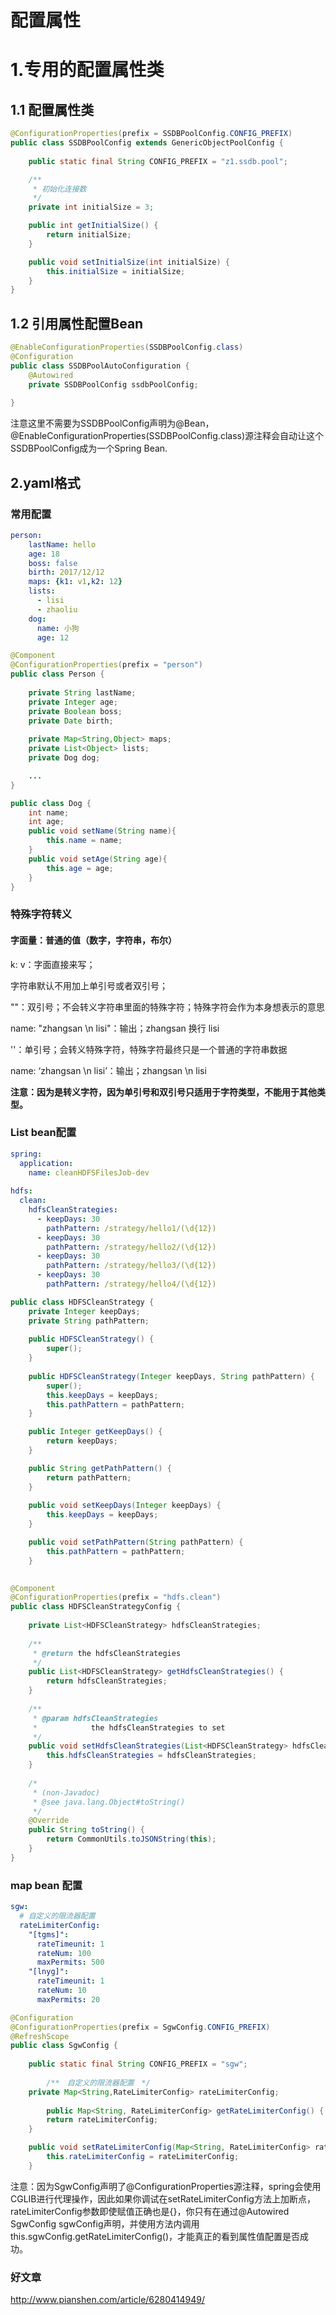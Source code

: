 # 配置属性

# 1.专用的配置属性类

## 1.1 配置属性类

```java
@ConfigurationProperties(prefix = SSDBPoolConfig.CONFIG_PREFIX)
public class SSDBPoolConfig extends GenericObjectPoolConfig {
	
	public static final String CONFIG_PREFIX = "z1.ssdb.pool";

    /**
     * 初始化连接数
     */
    private int initialSize = 3;

    public int getInitialSize() {
        return initialSize;
    }

    public void setInitialSize(int initialSize) {
        this.initialSize = initialSize;
    }	
}

```

## 1.2 引用属性配置Bean

```java
@EnableConfigurationProperties(SSDBPoolConfig.class)
@Configuration
public class SSDBPoolAutoConfiguration {
	@Autowired
	private SSDBPoolConfig ssdbPoolConfig;
	
}
```

注意这里不需要为SSDBPoolConfig声明为@Bean，@EnableConfigurationProperties(SSDBPoolConfig.class)源注释会自动让这个SSDBPoolConfig成为一个Spring Bean.



## 2.yaml格式

### 常用配置

```yaml
person:
    lastName: hello
    age: 18
    boss: false
    birth: 2017/12/12
    maps: {k1: v1,k2: 12}
    lists:
      - lisi
      - zhaoliu
    dog:
      name: 小狗
      age: 12
```

```java
@Component
@ConfigurationProperties(prefix = "person")
public class Person {
 
    private String lastName;
    private Integer age;
    private Boolean boss;
    private Date birth;
 
    private Map<String,Object> maps;
    private List<Object> lists;
    private Dog dog;

    ...
}
```

```java
public class Dog {
    int name;
    int age;
    public void setName(String name){
        this.name = name;
    }
    public void setAge(String age){
        this.age = age;
    }
}
```

### 特殊字符转义

#### 字面量：普通的值（数字，字符串，布尔）

k: v：字面直接来写；

字符串默认不用加上单引号或者双引号；

""：双引号；不会转义字符串里面的特殊字符；特殊字符会作为本身想表示的意思

name: "zhangsan \n lisi"：输出；zhangsan 换行 lisi

''：单引号；会转义特殊字符，特殊字符最终只是一个普通的字符串数据

name: ‘zhangsan \n lisi’：输出；zhangsan \n lisi

**注意：因为是转义字符，因为单引号和双引号只适用于字符类型，不能用于其他类型。**

### List bean配置

```yaml
spring:  
  application:  
    name: cleanHDFSFilesJob-dev  
  
hdfs:  
  clean:  
    hdfsCleanStrategies:  
      - keepDays: 30  
        pathPattern: /strategy/hello1/(\d{12})  
      - keepDays: 30  
        pathPattern: /strategy/hello2/(\d{12})  
      - keepDays: 30  
        pathPattern: /strategy/hello3/(\d{12})  
      - keepDays: 30  
        pathPattern: /strategy/hello4/(\d{12}) 
```

```java
public class HDFSCleanStrategy {  
    private Integer keepDays;  
    private String pathPattern;  
  
    public HDFSCleanStrategy() {  
        super();  
    }  
  
    public HDFSCleanStrategy(Integer keepDays, String pathPattern) {  
        super();  
        this.keepDays = keepDays;  
        this.pathPattern = pathPattern;  
    }  

    public Integer getKeepDays() {  
        return keepDays;  
    }  

    public String getPathPattern() {  
        return pathPattern;  
    }  
    
    public void setKeepDays(Integer keepDays) {  
        this.keepDays = keepDays;  
    }  

    public void setPathPattern(String pathPattern) {  
        this.pathPattern = pathPattern;  
    }  
  
```

```java
@Component  
@ConfigurationProperties(prefix = "hdfs.clean")  
public class HDFSCleanStrategyConfig {  
  
    private List<HDFSCleanStrategy> hdfsCleanStrategies;  
  
    /** 
     * @return the hdfsCleanStrategies 
     */  
    public List<HDFSCleanStrategy> getHdfsCleanStrategies() {  
        return hdfsCleanStrategies;  
    }  
  
    /** 
     * @param hdfsCleanStrategies 
     *            the hdfsCleanStrategies to set 
     */  
    public void setHdfsCleanStrategies(List<HDFSCleanStrategy> hdfsCleanStrategies) {  
        this.hdfsCleanStrategies = hdfsCleanStrategies;  
    }  
  
    /* 
     * (non-Javadoc) 
     * @see java.lang.Object#toString() 
     */  
    @Override  
    public String toString() {  
        return CommonUtils.toJSONString(this);  
    }  
}  
```

### map bean 配置

```yaml
sgw:
  # 自定义的限流器配置
  rateLimiterConfig:
    "[tgms]": 
      rateTimeunit: 1
      rateNum: 100
      maxPermits: 500     
    "[lnyg]": 
      rateTimeunit: 1
      rateNum: 10
      maxPermits: 20           
```

```java
@Configuration
@ConfigurationProperties(prefix = SgwConfig.CONFIG_PREFIX)
@RefreshScope
public class SgwConfig {
	
	public static final String CONFIG_PREFIX = "sgw";
	
    	/**　自定义的限流器配置　*/
	private Map<String,RateLimiterConfig> rateLimiterConfig;
    
    	public Map<String, RateLimiterConfig> getRateLimiterConfig() {
		return rateLimiterConfig;
	}

	public void setRateLimiterConfig(Map<String, RateLimiterConfig> rateLimiterConfig) {
		this.rateLimiterConfig = rateLimiterConfig;
	}
```

注意：因为SgwConfig声明了@ConfigurationProperties源注释，spring会使用CGLIB进行代理操作，因此如果你调试在setRateLimiterConfig方法上加断点，rateLimiterConfig参数即使赋值正确也是{}，你只有在通过@Autowired SgwConfig sgwConfig声明，并使用方法内调用this.sgwConfig.getRateLimiterConfig()，才能真正的看到属性值配置是否成功。



### 好文章

http://www.pianshen.com/article/6280414949/